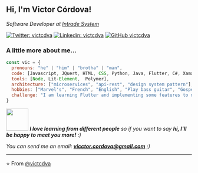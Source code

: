 <!---
victcdva/victcdva is a ✨ special ✨ repository because its `README.md` (this file) appears on your GitHub profile.
You can click the Preview link to take a look at your changes.
--->


<h2> Hi, I'm Victor Córdova!</h2>
<!--img align='right' src="https://media.giphy.com/media/ieyl9zmCjO4b4t6qoY/giphy.gif" width="230"-->
<p><em>Software Developer at <a href="https://www.intradesystem.com/">Intrade System</a><!--img src="https://media.giphy.com/media/fYSnHlufseco8Fh93Z/giphy.gif" width="30"--></br></em></p>

[![Twitter: victcdva](https://img.shields.io/twitter/follow/victcdva?style=social)](https://twitter.com/victcdva)
[![Linkedin: victcdva](https://img.shields.io/badge/-victcdva-blue?style=flat-square&logo=Linkedin&logoColor=white&link=https://www.linkedin.com/in/v%C3%ADctor-c%C3%B3rdova-2235b11a1/)](https://www.linkedin.com/in/v%C3%ADctor-c%C3%B3rdova-2235b11a1/)
[![GitHub victcdva](https://img.shields.io/github/followers/victcdva?label=follow&style=social)](https://github.com/victcdva)


### A little more about me...  

```javascript
const vic = {
  pronouns: "he" | "him" | "brotha" | "man",
  code: [Javascript, JQuert, HTML, CSS, Python, Java, Flutter, C#, Xamarin],
  tools: [Node, Lit-Element,  Polymer],
  architecture: ["microservices", "api-rest", "design system pattern"],
  hobbies: ["Marvel's", "French", "English", "Play bass guitar", "Gospel Music"],
  challenge: "I am learning Flutter and implementing some features to mobile development"
}
```

<img src="https://media.giphy.com/media/LnQjpWaON8nhr21vNW/giphy.gif" width="60"> <em><b>I love learning from different people</b> so if you want to say <b>hi, I'll be happy to meet you more!</b> :)</em>

 <em>You can send me an email: <b>vicctor.cordova@gmail.com</b> </b> ;)</em>

---

⭐️ From [@victcdva](https://github.com/victcdva)
